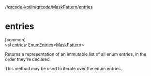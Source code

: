 //[qrcode-kotlin](../../../index.md)/[qrcode](../index.md)/[MaskPattern](index.md)/[entries](entries.md)

# entries

[common]\
val [entries](entries.md): [EnumEntries](https://kotlinlang.org/api/latest/jvm/stdlib/kotlin.enums/-enum-entries/index.html)&lt;[MaskPattern](index.md)&gt;

Returns a representation of an immutable list of all enum entries, in the order they're declared.

This method may be used to iterate over the enum entries.
